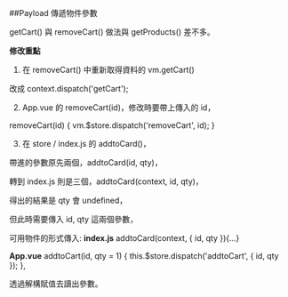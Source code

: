 ##Payload 傳遞物件參數

getCart() 與 removeCart() 做法與 getProducts() 差不多。

**修改重點**

1. 在 removeCart() 中重新取得資料的 vm.getCart()

改成 context.dispatch('getCart');

2. App.vue 的 removeCart(id)，修改時要帶上傳入的 id，

removeCart(id) {
  vm.$store.dispatch('removeCart', id);
}

3. 在 store / index.js 的 addtoCard()，

帶進的參數原先兩個，addtoCard(id, qty)，

轉到 index.js 則是三個，addtoCard(context, id, qty)，

得出的結果是 qty 會 undefined，

但此時需要傳入 id, qty 這兩個參數，

可用物件的形式傳入:
**index.js**
addtoCard(context, { id, qty }){...}

**App.vue**
addtoCart(id, qty = 1) {
      this.$store.dispatch('addtoCart', { id, qty });
    },

透過解構賦值去讀出參數。
